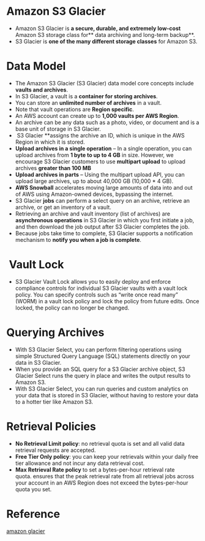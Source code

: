 # Amazon S3 Glacier
+ Amazon S3 Glacier is **a secure, durable, and extremely low-cost** Amazon S3 storage class for** data archiving and long-term backup**.
+ S3 Glacier is **one of the many different storage classes** for Amazon S3.
# **Data Model**
+ The Amazon S3 Glacier (S3 Glacier) data model core concepts include **vaults and archives**.
+ In S3 Glacier, a vault is a **container for storing archives**. 
+ You can store an **unlimited number of archives** in a vault.
+ Note that vault operations are **Region specific**. 
+ An AWS account can create up to **1,000 vaults per AWS Region**. 
+ An archive can be any data such as a photo, video, or document and is a base unit of storage in S3 Glacier. 
+  S3 Glacier **assigns the archive an ID, which is unique in the AWS Region in which it is stored.
+ **Upload archives in a single operation** – In a single operation, you can upload archives from **1 byte to up to 4 GB** in size. However, we encourage S3 Glacier customers to use **multipart upload** to upload archives **greater than 100 MB**
+ **Upload archives in parts** – Using the multipart upload API, you can upload large archives, up to about 40,000 GB (10,000 * 4 GB).
+ **AWS Snowball** accelerates moving large amounts of data into and out of AWS using Amazon-owned devices, bypassing the internet.
+ S3 Glacier **jobs** can perform a select query on an archive, retrieve an archive, or get an inventory of a vault.  
+ Retrieving an archive and vault inventory (list of archives) are **asynchronous operations** in S3 Glacier in which you first initiate a job, and then download the job output after S3 Glacier completes the job.
+ Because jobs take time to complete, S3 Glacier supports a notification mechanism to **notify you when a job is complete**.
#  Vault Lock
+ S3 Glacier Vault Lock allows you to easily deploy and enforce compliance controls for individual S3 Glacier vaults with a vault lock policy. You can specify controls such as “write once read many” (WORM) in a vault lock policy and lock the policy from future edits. Once locked, the policy can no longer be changed.
# Querying Archives
+ With S3 Glacier Select, you can perform filtering operations using simple Structured Query Language (SQL) statements directly on your data in S3 Glacier.
+ When you provide an SQL query for a S3 Glacier archive object, S3 Glacier Select runs the query in place and writes the output results to Amazon S3.
+ With S3 Glacier Select, you can run queries and custom analytics on your data that is stored in S3 Glacier, without having to restore your data to a hotter tier like Amazon S3.
# Retrieval Policies
+ **No Retrieval Limit policy**: no retrieval quota is set and all valid data retrieval requests are accepted.
+ **Free Tier Only policy**: you can keep your retrievals within your daily free tier allowance and not incur any data retrieval cost. 
+ **Max Retrieval Rate policy** to set a bytes-per-hour retrieval rate quota. ensures that the peak retrieval rate from all retrieval jobs across your account in an AWS Region does not exceed the bytes-per-hour quota you set.
# Reference
[amazon glacier](https://docs.aws.amazon.com/amazonglacier/latest/dev/introduction.html)
